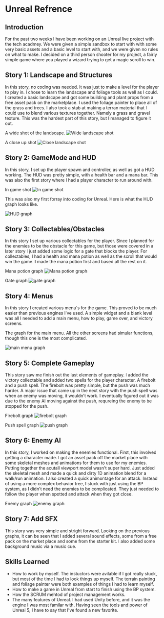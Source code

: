 # Unreal Refrence

## Introduction
For the past two weeks I have been working on an Unreal live project with the tech acadmey.
We were given a simple sandbox to start with with some very basic assets and a basic level to start with, and we were given no rules on what to make.
I decided on a third person shooter for my project, a fairly simple game where you played a wizard trying to get a magic scroll to win.

## Story 1: Landscape and Structures
In this story, no coding was needed. It was just to make a level for the player to play in. I chose to learn the landscape and foliage tools as well as I could.
I created a basic landscape and got some building and plant props from a free asset pack on the marketplace. I used the foliage painter to place all of the grass and trees.
I also took a stab at making a terran material that I could use to blend various textures together. Namely a grass and gravel texture. This was the hardest part of this story, but I managed to figure it out.

A wide shot of the landscape.
![Wide landscape shot](images/wideshot.PNG)

A close up shot
![Close landscape shot](images/closeupshot.PNG)

## Story 2: GameMode and HUD
In this story, I set up the player spawn and controller, as well as got a HUD working. The HUD was pretty simple, with a health bar and a mana bar. This was also the first story where I had a player character to run around with.

In game shot
![In game shot](images/ingameshot.PNG)

This was also my first forray into coding for Unreal. Here is what the HUD graph looks like.

![HUD graph](images/HUDGraph.PNG)

## Story 3: Collectables/Obstacles
In this story I set up various collectables for the player. Since I planned for the enemies to be the obstacle for this game, but those were covered in a later story I just added some logic for a gate that blocks the player.
For collectables, I had a health and mana potion as well as the scroll that would win the game. I made the mana potion first and based all the rest on it.

Mana potion graph
![Mana potion graph](images/manapotiongraph.PNG)

Gate graph
![gate graph](images/gategraph.png)

## Story 4: Menus
In this story I created various menu's for the game. This proved to be much easier than previous engines I've used. A simple widget and a blank level was all I needed to add a main menu, how to play, game over, and victory screens.

The graph for the main menu. All the other screens had simular functions, though this one is the most complicated.

![main menu graph](images/mainmenugraph.PNG)

## Story 5: Complete Gameplay
This story saw me finish out the last elements of gameplay. I added the victory collectable and added two spells for the player character. A firebolt and a push spell. The firebolt was pretty simple, but the push was much harder.
A major issue that came up in the next story with the push spell was when an enemy was moving, it wouldn't work. I eventually figured out it was due to the enemy AI moving against the push, requreing the enemy to be stopped for the push.

Firebolt graph
![firebolt graph](images/fireboltgraph.PNG)

Push spell graph
![push graph](images/pushgraph.PNG)

## Story 6: Enemy AI
In this story, I worked on making the enemies functional. First, this involved getting a character made. I got an asset pack off the market place with some skeletal meshes and animations for them to use for my enemies.
Putting together the acutall viewport model wasn't super hard. Just added the skeletal mesh and made a quick and dirty 1D animation blend for a walk/run animation. I also created a quick animontage for an attack.
Instead of using a more complex behavior tree, I stuck with just using the BP system, as I didn't need the enemies to be complicated. They just needed to follow the player when spotted and attack when they got close.

Enemy graph
![enemy graph](images/enemygraph.PNG)

## Story 7: Add SFX
This story was very simple and stright forward. Looking on the previous graphs, it can be seen that I added several sound effects, some from a free pack on the market place and some from the starter kit.
I also added some background music via a music cue.

## Skills Learned
- How to work by myself. The instuctors were avilable if I got really stuck, but most of the time I had to look things up myself. The terrain painting and foliage painter were both examples of things I had to learn myself.
- How to make a game in Unreal from start to finish using the BP system.
- How the SCRUM mehtod of project management works.
- The many features of Unreal. I had used Unity before, and it was the engine I was most familar with. Having seen the tools and power of Unreal 5, I have to say that I've found a new favorite.
